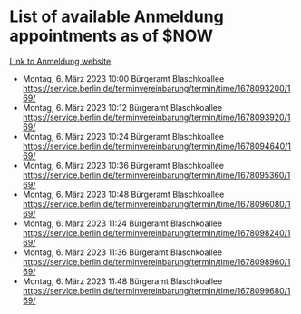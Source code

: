 # List of available Anmeldung appointments as of $NOW
[Link to Anmeldung website](https://service.berlin.de/terminvereinbarung/termin/tag.php?termin=1&anliegen[]=120686&dienstleisterlist=122210,122217,327316,122219,327312,122227,327314,122231,327346,122243,327348,122254,122252,329742,122260,329745,122262,329748,122271,327278,122273,327274,122277,327276,330436,122280,327294,122282,327290,122284,327292,122291,327270,122285,327266,122286,327264,122296,327268,150230,329760,122297,327286,122294,327284,122312,329763,122314,329775,122304,327330,122311,327334,122309,327332,317869,122281,327352,122279,329772,122283,122276,327324,122274,327326,122267,329766,122246,327318,122251,327320,122257,327322,122208,327298,122226,327300&herkunft=http%3A%2F%2Fservice.berlin.de%2Fdienstleistung%2F120686%2F)
- Montag, 6. März 2023 10:00 Bürgeramt Blaschkoallee https://service.berlin.de/terminvereinbarung/termin/time/1678093200/169/
- Montag, 6. März 2023 10:12 Bürgeramt Blaschkoallee https://service.berlin.de/terminvereinbarung/termin/time/1678093920/169/
- Montag, 6. März 2023 10:24 Bürgeramt Blaschkoallee https://service.berlin.de/terminvereinbarung/termin/time/1678094640/169/
- Montag, 6. März 2023 10:36 Bürgeramt Blaschkoallee https://service.berlin.de/terminvereinbarung/termin/time/1678095360/169/
- Montag, 6. März 2023 10:48 Bürgeramt Blaschkoallee https://service.berlin.de/terminvereinbarung/termin/time/1678096080/169/
- Montag, 6. März 2023 11:24 Bürgeramt Blaschkoallee https://service.berlin.de/terminvereinbarung/termin/time/1678098240/169/
- Montag, 6. März 2023 11:36 Bürgeramt Blaschkoallee https://service.berlin.de/terminvereinbarung/termin/time/1678098960/169/
- Montag, 6. März 2023 11:48 Bürgeramt Blaschkoallee https://service.berlin.de/terminvereinbarung/termin/time/1678099680/169/
